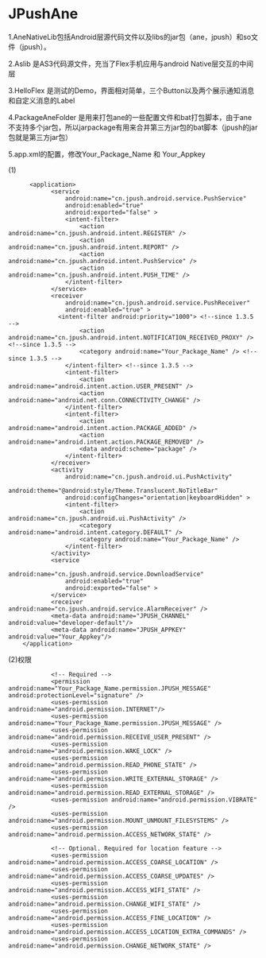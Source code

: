 JPushAne
========

1.AneNativeLib包括Android层源代码文件以及libs的jar包（ane，jpush）和so文件（jpush）。

2.Aslib 是AS3代码源文件，充当了Flex手机应用与android Native层交互的中间层

3.HelloFlex 是测试的Demo，界面相对简单，三个Button以及两个展示通知消息和自定义消息的Label

4.PackageAneFolder 是用来打包ane的一些配置文件和bat打包脚本，由于ane不支持多个jar包，所以jarpackage有用来合并第三方jar包的bat脚本（jpush的jar包就是第三方jar包）

5.app.xml的配置，修改Your_Package_Name 和 Your_Appkey
	
 (1)

	      <application>
				<service
		            android:name="cn.jpush.android.service.PushService"
		            android:enabled="true"
		            android:exported="false" >
		            <intent-filter>
		                <action android:name="cn.jpush.android.intent.REGISTER" />
		                <action android:name="cn.jpush.android.intent.REPORT" />
		                <action android:name="cn.jpush.android.intent.PushService" />
		                <action android:name="cn.jpush.android.intent.PUSH_TIME" />
		            </intent-filter>
		        </service>
				<receiver
		            android:name="cn.jpush.android.service.PushReceiver"
		            android:enabled="true" >
		          <intent-filter android:priority="1000"> <!--since 1.3.5 -->
		                <action android:name="cn.jpush.android.intent.NOTIFICATION_RECEIVED_PROXY" /> <!--since 1.3.5 -->
		                <category android:name="Your_Package_Name" /> <!--since 1.3.5 -->
		            </intent-filter> <!--since 1.3.5 -->
		            <intent-filter>
		                <action android:name="android.intent.action.USER_PRESENT" />
		                <action android:name="android.net.conn.CONNECTIVITY_CHANGE" />
		            </intent-filter>
		            <intent-filter>
		                <action android:name="android.intent.action.PACKAGE_ADDED" />
		                <action android:name="android.intent.action.PACKAGE_REMOVED" />
		                <data android:scheme="package" />
		            </intent-filter>
		        </receiver>
		        <activity
		            android:name="cn.jpush.android.ui.PushActivity"
		            android:theme="@android:style/Theme.Translucent.NoTitleBar"
		            android:configChanges="orientation|keyboardHidden" >
		            <intent-filter>
		                <action android:name="cn.jpush.android.ui.PushActivity" />
		                <category android:name="android.intent.category.DEFAULT" />
		                <category android:name="Your_Package_Name" />
		            </intent-filter>
		        </activity>
		        <service
		            android:name="cn.jpush.android.service.DownloadService"
		            android:enabled="true"
		            android:exported="false" >
		        </service>
		        <receiver android:name="cn.jpush.android.service.AlarmReceiver" />
		        <meta-data android:name="JPUSH_CHANNEL" android:value="developer-default"/>
			    <meta-data android:name="JPUSH_APPKEY" android:value="Your_Appkey"/> 
		</application>

 (2)权限
	
			    <!-- Required -->		
				<permission android:name="Your_Package_Name.permission.JPUSH_MESSAGE" android:protectionLevel="signature" />
				<uses-permission android:name="android.permission.INTERNET"/>
			    <uses-permission android:name="Your_Package_Name.permission.JPUSH_MESSAGE" />
			    <uses-permission android:name="android.permission.RECEIVE_USER_PRESENT" />
			    <uses-permission android:name="android.permission.WAKE_LOCK" />
			    <uses-permission android:name="android.permission.READ_PHONE_STATE" />
			    <uses-permission android:name="android.permission.WRITE_EXTERNAL_STORAGE" />
			    <uses-permission android:name="android.permission.READ_EXTERNAL_STORAGE" />
			    <uses-permission android:name="android.permission.VIBRATE" />
			    <uses-permission android:name="android.permission.MOUNT_UNMOUNT_FILESYSTEMS" />
			    <uses-permission android:name="android.permission.ACCESS_NETWORK_STATE" />
			     
			    <!-- Optional. Required for location feature -->
			    <uses-permission android:name="android.permission.ACCESS_COARSE_LOCATION" />
			    <uses-permission android:name="android.permission.ACCESS_COARSE_UPDATES" />
			    <uses-permission android:name="android.permission.ACCESS_WIFI_STATE" />
			    <uses-permission android:name="android.permission.CHANGE_WIFI_STATE" />
			    <uses-permission android:name="android.permission.ACCESS_FINE_LOCATION" />
			    <uses-permission android:name="android.permission.ACCESS_LOCATION_EXTRA_COMMANDS" />
			    <uses-permission android:name="android.permission.CHANGE_NETWORK_STATE" />